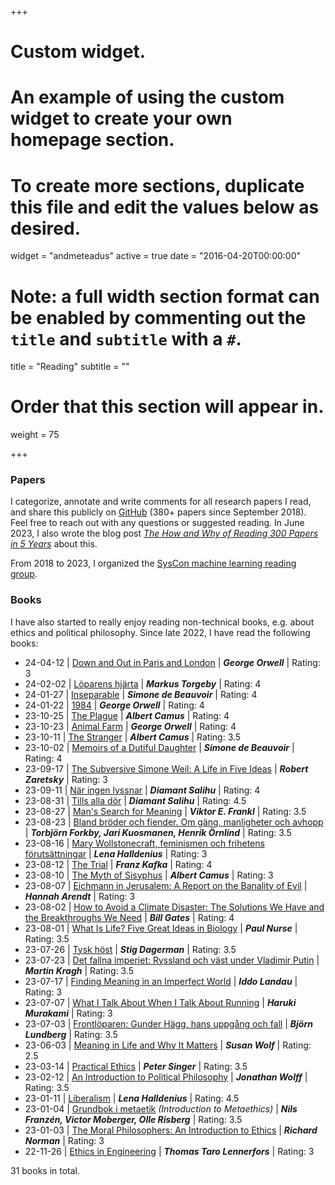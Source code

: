 +++
# Custom widget.
# An example of using the custom widget to create your own homepage section.
# To create more sections, duplicate this file and edit the values below as desired.
widget = "andmeteadus"
active = true
date = "2016-04-20T00:00:00"

# Note: a full width section format can be enabled by commenting out the `title` and `subtitle` with a `#`.
title = "Reading"
subtitle = ""

# Order that this section will appear in.
weight = 75

+++


### Papers

<!-- I categorize, annotate and write comments for all research papers I read, and share this publicly on [GitHub](https://github.com/fregu856/papers) (220+ papers since 2018). Feel free to reach out with any questions or suggested readings, I am always interested in learning about new methods and ideas. -->
I categorize, annotate and write comments for all research papers I read, and share this publicly on [GitHub](https://github.com/fregu856/papers) (380+ papers since September 2018). Feel free to reach out with any questions or suggested reading. In June 2023, I also wrote the blog post [_The How and Why of Reading 300 Papers in 5 Years_](/post/phd_of_reading/) about this.

From 2018 to 2023, I organized the [SysCon machine learning reading group](https://www.it.uu.se/about_us/divisions/systems_and_control/activities/mlreadinggroup).




### Books
<!-- I have also become quite interested in philosophy (mainly ethics and political philosophy), and have read the following books: -->
I have also started to really enjoy reading non-technical books, e.g. about ethics and political philosophy. Since late 2022, I have read the following books:

* 24-04-12 | [Down and Out in Paris and London](https://www.goodreads.com/book/show/393199.Down_and_Out_in_Paris_and_London) | _**George Orwell**_ | Rating: 3
* 24-02-02 | [Löparens hjärta](https://www.goodreads.com/book/show/25251914-l-parens-hj-rta) | _**Markus Torgeby**_ | Rating: 4
* 24-01-27 | [Inseparable](https://www.goodreads.com/book/show/56197486-inseparable) | _**Simone de Beauvoir**_ | Rating: 4
* 24-01-22 | [1984](https://www.goodreads.com/book/show/61439040-1984) | _**George Orwell**_ | Rating: 4
* 23-10-25 | [The Plague](https://www.goodreads.com/book/show/11989.The_Plague) | _**Albert Camus**_ | Rating: 4
* 23-10-23 | [Animal Farm](https://www.goodreads.com/book/show/170448.Animal_Farm) | _**George Orwell**_ | Rating: 4
* 23-10-11 | [The Stranger](https://www.goodreads.com/book/show/49552.The_Stranger) | _**Albert Camus**_ | Rating: 3.5
* 23-10-02 | [Memoirs of a Dutiful Daughter](https://www.goodreads.com/book/show/164006.Memoirs_of_a_Dutiful_Daughter) | _**Simone de Beauvoir**_ | Rating: 4
* 23-09-17 | [The Subversive Simone Weil: A Life in Five Ideas](https://www.goodreads.com/book/show/55244640-the-subversive-simone-weil) | _**Robert Zaretsky**_ | Rating: 3
* 23-09-11 | [När ingen lyssnar](https://www.goodreads.com/book/show/123169859-n-r-ingen-lyssnar) | _**Diamant Salihu**_ | Rating: 4
* 23-08-31 | [Tills alla dör](https://www.goodreads.com/book/show/57761906-tills-alla-d-r) | _**Diamant Salihu**_ | Rating: 4.5
* 23-08-27 | [Man's Search for Meaning](https://www.goodreads.com/book/show/4069.Man_s_Search_for_Meaning) | _**Viktor E. Frankl**_ | Rating: 3.5
* 23-08-23 | [Bland bröder och fiender. Om gäng, manligheter och avhopp](https://www.goodreads.com/book/show/105292242-bland-br-der-och-fiender-om-g-ng-manligheter-och-avhopp) | _**Torbjörn Forkby, Jari Kuosmanen, Henrik Örnlind**_ | Rating: 3.5
* 23-08-16 | [Mary Wollstonecraft, feminismen och frihetens förutsättningar](https://www.goodreads.com/book/show/57445383-mary-wollstonecraft-feminismen-och-frihetens-f-ruts-ttningar) | _**Lena Halldenius**_ | Rating: 3
* 23-08-12 | [The Trial](https://www.goodreads.com/book/show/17690.The_Trial) | _**Franz Kafka**_ | Rating: 4
* 23-08-10 | [The Myth of Sisyphus](https://www.goodreads.com/book/show/91950.The_Myth_of_Sisyphus) | _**Albert Camus**_ | Rating: 3
* 23-08-07 | [Eichmann in Jerusalem: A Report on the Banality of Evil](https://www.goodreads.com/book/show/52090.Eichmann_in_Jerusalem) | _**Hannah Arendt**_ | Rating: 3
* 23-08-02 | [How to Avoid a Climate Disaster: The Solutions We Have and the Breakthroughs We Need](https://www.goodreads.com/book/show/52908942-how-to-avoid-a-climate-disaster) | _**Bill Gates**_ | Rating: 4
* 23-08-01 | [What Is Life? Five Great Ideas in Biology](https://www.goodreads.com/book/show/53404245-what-is-life) | _**Paul Nurse**_ | Rating: 3.5
* 23-07-26 | [Tysk höst](https://www.goodreads.com/book/show/1754324.Tysk_h_st) | _**Stig Dagerman**_ | Rating: 3.5
* 23-07-23 | [Det fallna imperiet: Ryssland och väst under Vladimir Putin](https://www.goodreads.com/book/show/60590737-det-fallna-imperiet) | _**Martin Kragh**_ | Rating: 3.5
* 23-07-17 | [Finding Meaning in an Imperfect World](https://www.goodreads.com/book/show/32335775-finding-meaning-in-an-imperfect-world) | _**Iddo Landau**_ | Rating: 3
* 23-07-07 | [What I Talk About When I Talk About Running](https://www.goodreads.com/book/show/2195464.What_I_Talk_About_When_I_Talk_About_Running) | _**Haruki Murakami**_ | Rating: 3
* 23-07-03 | [Frontlöparen: Gunder Hägg, hans uppgång och fall](https://www.goodreads.com/book/show/53922059-frontl-paren-gunder-h-gg---hans-uppg-ng-och-fall) | _**Björn Lundberg**_ | Rating: 3.5
* 23-06-03 | [Meaning in Life and Why It Matters](https://www.goodreads.com/book/show/7634213-meaning-in-life-and-why-it-matters) | _**Susan Wolf**_ | Rating: 2.5
* 23-03-14 | [Practical Ethics](https://www.goodreads.com/book/show/29378.Practical_Ethics) | _**Peter Singer**_ | Rating: 3.5
* 23-02-12 | [An Introduction to Political Philosophy](https://www.goodreads.com/book/show/31851.An_Introduction_to_Political_Philosophy) | _**Jonathan Wolff**_ | Rating: 3.5
* 23-01-11 | [Liberalism](https://www.goodreads.com/book/show/17206336-liberalism) | _**Lena Halldenius**_ | Rating: 4.5
* 23-01-04 | [Grundbok i metaetik](https://www.goodreads.com/book/show/59757676-grundbok-i-metaetik) _(Introduction to Metaethics)_ | _**Nils Franzén, Victor Moberger, Olle Risberg**_ | Rating: 3.5
* 23-01-03 | [The Moral Philosophers: An Introduction to Ethics](https://www.goodreads.com/book/show/2120675.The_Moral_Philosophers) | _**Richard Norman**_ | Rating: 3
* 22-11-26 | [Ethics in Engineering](https://www.goodreads.com/book/show/50680935-ethics-in-engineering) | _**Thomas Taro Lennerfors**_ | Rating: 3

31 books in total.
